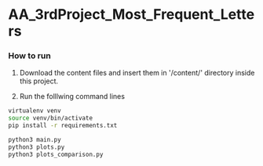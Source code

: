 # AA_3rdProject_Most_Frequent_Letters

### How to run

1. Download the content files and insert them in '/content/' directory inside this project.

2. Run the folllwing command lines

```bash
virtualenv venv
source venv/bin/activate
pip install -r requirements.txt

python3 main.py
python3 plots.py
python3 plots_comparison.py
```
